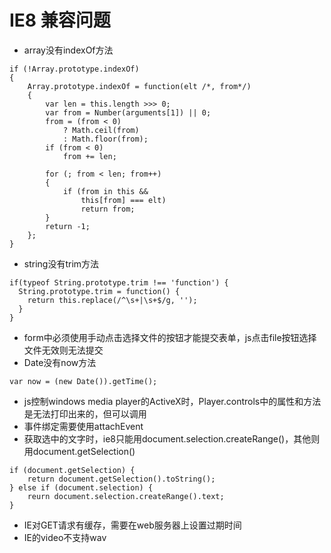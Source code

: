 # IE8 兼容问题

- array没有indexOf方法
```
if (!Array.prototype.indexOf)
{
    Array.prototype.indexOf = function(elt /*, from*/)
    {
        var len = this.length >>> 0;
        var from = Number(arguments[1]) || 0;
        from = (from < 0)
            ? Math.ceil(from)
            : Math.floor(from);
        if (from < 0)
            from += len;

        for (; from < len; from++)
        {
            if (from in this &&
                this[from] === elt)
                return from;
        }
        return -1;
    };
}
```
- string没有trim方法
```
if(typeof String.prototype.trim !== 'function') {
  String.prototype.trim = function() {
    return this.replace(/^\s+|\s+$/g, '');
  }
}
```
- form中必须使用手动点击选择文件的按钮才能提交表单，js点击file按钮选择文件无效则无法提交
- Date没有now方法
```
var now = (new Date()).getTime();
```
- js控制windows media player的ActiveX时，Player.controls中的属性和方法是无法打印出来的，但可以调用
- 事件绑定需要使用attachEvent
- 获取选中的文字时，ie8只能用document.selection.createRange()，其他则用document.getSelection()
```
if (document.getSelection) {
	return document.getSelection().toString();
} else if (document.selection) {
	reurn document.selection.createRange().text;
}
```
- IE对GET请求有缓存，需要在web服务器上设置过期时间
- IE的video不支持wav
